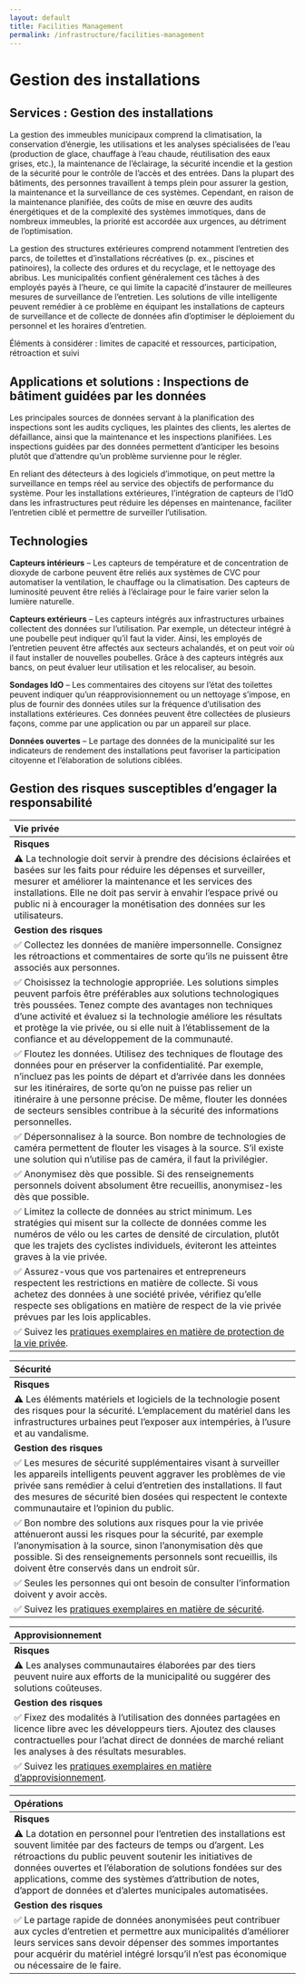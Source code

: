 ```yaml
---
layout: default
title: Facilities Management
permalink: /infrastructure/facilities-management
---
```


# Gestion des installations

## Services : Gestion des installations

La gestion des immeubles municipaux comprend la climatisation, la conservation d’énergie, les utilisations et les analyses spécialisées de l’eau \(production de glace, chauffage à l’eau chaude, réutilisation des eaux grises, etc.\), la maintenance de l’éclairage, la sécurité incendie et la gestion de la sécurité pour le contrôle de l’accès et des entrées. Dans la plupart des bâtiments, des personnes travaillent à temps plein pour assurer la gestion, la maintenance et la surveillance de ces systèmes. Cependant, en raison de la maintenance planifiée, des coûts de mise en œuvre des audits énergétiques et de la complexité des systèmes immotiques, dans de nombreux immeubles, la priorité est accordée aux urgences, au détriment de l’optimisation.

La gestion des structures extérieures comprend notamment l’entretien des parcs, de toilettes et d’installations récréatives \(p. ex., piscines et patinoires\), la collecte des ordures et du recyclage, et le nettoyage des abribus. Les municipalités confient généralement ces tâches à des employés payés à l’heure, ce qui limite la capacité d’instaurer de meilleures mesures de surveillance de l’entretien. Les solutions de ville intelligente peuvent remédier à ce problème en équipant les installations de capteurs de surveillance et de collecte de données afin d’optimiser le déploiement du personnel et les horaires d’entretien.

Éléments à considérer : limites de capacité et ressources, participation, rétroaction et suivi

## Applications et solutions : Inspections de bâtiment guidées par les données

Les principales sources de données servant à la planification des inspections sont les audits cycliques, les plaintes des clients, les alertes de défaillance, ainsi que la maintenance et les inspections planifiées. Les inspections guidées par des données permettent d’anticiper les besoins plutôt que d’attendre qu’un problème survienne pour le régler.

En reliant des détecteurs à des logiciels d’immotique, on peut mettre la surveillance en temps réel au service des objectifs de performance du système. Pour les installations extérieures, l’intégration de capteurs de l’IdO dans les infrastructures peut réduire les dépenses en maintenance, faciliter l’entretien ciblé et permettre de surveiller l’utilisation.

## Technologies

**Capteurs intérieurs** – Les capteurs de température et de concentration de dioxyde de carbone peuvent être reliés aux systèmes de CVC pour automatiser la ventilation, le chauffage ou la climatisation. Des capteurs de luminosité peuvent être reliés à l’éclairage pour le faire varier selon la lumière naturelle.

**Capteurs extérieurs** – Les capteurs intégrés aux infrastructures urbaines collectent des données sur l’utilisation. Par exemple, un détecteur intégré à une poubelle peut indiquer qu’il faut la vider. Ainsi, les employés de l’entretien peuvent être affectés aux secteurs achalandés, et on peut voir où il faut installer de nouvelles poubelles. Grâce à des capteurs intégrés aux bancs, on peut évaluer leur utilisation et les relocaliser, au besoin.

**Sondages IdO** – Les commentaires des citoyens sur l’état des toilettes peuvent indiquer qu’un réapprovisionnement ou un nettoyage s’impose, en plus de fournir des données utiles sur la fréquence d’utilisation des installations extérieures. Ces données peuvent être collectées de plusieurs façons, comme par une application ou par un appareil sur place.

**Données ouvertes** – Le partage des données de la municipalité sur les indicateurs de rendement des installations peut favoriser la participation citoyenne et l’élaboration de solutions ciblées.

## Gestion des risques susceptibles d’engager la responsabilité

| Vie privée |
| :--- |
| **Risques** |
| ⚠ La technologie doit servir à prendre des décisions éclairées et basées sur les faits pour réduire les dépenses et surveiller, mesurer et améliorer la maintenance et les services des installations. Elle ne doit pas servir à envahir l’espace privé ou public ni à encourager la monétisation des données sur les utilisateurs. |
| **Gestion des risques** |
| ✅ Collectez les données de manière impersonnelle. Consignez les rétroactions et commentaires de sorte qu’ils ne puissent être associés aux personnes. |
| ✅ Choisissez la technologie appropriée. Les solutions simples peuvent parfois être préférables aux solutions technologiques très poussées. Tenez compte des avantages non techniques d’une activité et évaluez si la technologie améliore les résultats et protège la vie privée, ou si elle nuit à l’établissement de la confiance et au développement de la communauté. |
| ✅ Floutez les données. Utilisez des techniques de floutage des données pour en préserver la confidentialité. Par exemple, n’incluez pas les points de départ et d’arrivée dans les données sur les itinéraires, de sorte qu’on ne puisse pas relier un itinéraire à une personne précise. De même, flouter les données de secteurs sensibles contribue à la sécurité des informations personnelles. |
| ✅ Dépersonnalisez à la source. Bon nombre de technologies de caméra permettent de flouter les visages à la source. S’il existe une solution qui n’utilise pas de caméra, il faut la privilégier. |
| ✅ Anonymisez dès que possible. Si des renseignements personnels doivent absolument être recueillis, anonymisez-les dès que possible. |
| ✅ Limitez la collecte de données au strict minimum. Les stratégies qui misent sur la collecte de données comme les numéros de vélo ou les cartes de densité de circulation, plutôt que les trajets des cyclistes individuels, éviteront les atteintes graves à la vie privée. |
| ✅ Assurez-vous que vos partenaires et entrepreneurs respectent les restrictions en matière de collecte. Si vous achetez des données à une société privée, vérifiez qu’elle respecte ses obligations en matière de respect de la vie privée prévues par les lois applicables. |
| ✅ Suivez les [pratiques exemplaires en matière de protection de la vie privée](../metapreoccupations/vie-privee.md). |

| Sécurité |
| :--- |
| **Risques** |
| ⚠ Les éléments matériels et logiciels de la technologie posent des risques pour la sécurité. L’emplacement du matériel dans les infrastructures urbaines peut l’exposer aux intempéries, à l’usure et au vandalisme. |
| **Gestion des risques** |
| ✅ Les mesures de sécurité supplémentaires visant à surveiller les appareils intelligents peuvent aggraver les problèmes de vie privée sans remédier à celui d’entretien des installations. Il faut des mesures de sécurité bien dosées qui respectent le contexte communautaire et l’opinion du public. |
| ✅ Bon nombre des solutions aux risques pour la vie privée atténueront aussi les risques pour la sécurité, par exemple l’anonymisation à la source, sinon l’anonymisation dès que possible. Si des renseignements personnels sont recueillis, ils doivent être conservés dans un endroit sûr. |
| ✅ Seules les personnes qui ont besoin de consulter l’information doivent y avoir accès. |
| ✅ Suivez les [pratiques exemplaires en matière de sécurité](../metapreoccupations/securite.md). |

| Approvisionnement |
| :--- |
| **Risques** |
| ⚠ Les analyses communautaires élaborées par des tiers peuvent nuire aux efforts de la municipalité ou suggérer des solutions coûteuses. |
| **Gestion des risques** |
| ✅ Fixez des modalités à l’utilisation des données partagées en licence libre avec les développeurs tiers. Ajoutez des clauses contractuelles pour l’achat direct de données de marché reliant les analyses à des résultats mesurables. |
| ✅ Suivez les [pratiques exemplaires en matière d’approvisionnement](../metapreoccupations/approvisionnement.md). |

| Opérations |
| :--- |
| **Risques** |
| ⚠ La dotation en personnel pour l’entretien des installations est souvent limitée par des facteurs de temps ou d’argent. Les rétroactions du public peuvent soutenir les initiatives de données ouvertes et l’élaboration de solutions fondées sur des applications, comme des systèmes d’attribution de notes, d’apport de données et d’alertes municipales automatisées. |
| **Gestion des risques** |
| ✅ Le partage rapide de données anonymisées peut contribuer aux cycles d’entretien et permettre aux municipalités d’améliorer leurs services sans devoir dépenser des sommes importantes pour acquérir du matériel intégré lorsqu’il n’est pas économique ou nécessaire de le faire. |

